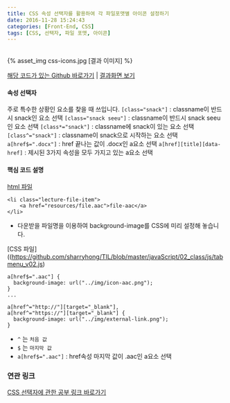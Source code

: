 ```yaml
---
title: CSS 속성 선택자를 활용하여 각 파일포맷별 아이콘 설정하기
date: 2016-11-28 15:24:43
categories: [Front-End, CSS]
tags: [CSS, 선택자, 파일 포맷, 아이콘]
---
```


<br>
{% asset_img css-icons.jpg [결과 이미지] %}

[해당 코드가 있는 Github 바로가기](https://github.com/sharryhong/TIL/blob/master/javaScript/02_class/js/tabmenu_v02.js) | [결과화면 보기](https://sharryhong.github.io/FDS/day06_css/02-css-file-format-type03.html)

#### 속성 선택자 
주로 특수한 상황인 요소를 찾을 때 쓰입니다. 
`[class="snack"]` : classname이 반드시 snack인 요소 선택
`[class="snack seeu"]` : classname이 반드시 snack seeu인 요소 선택 
`[class*="snack"]` : classname에 snack이 있는 요소 선택
`[class^="snack"]` : classname이 snack으로 시작하는 요소 선택  
`a[href$=".docx"]` : href 끝나는 값이 .docx인 a요소 선택
`a[href][title][data-href]` : 제시된 3가지 속성을 모두 가지고 있는 a요소 선택

#### 핵심 코드 설명

[html 파일](https://github.com/sharryhong/FDS/blob/master/day06_css/02-css-file-format-type03.html) 

```
<li class="lecture-file-item">
	<a href="resources/file.aac">file-aac</a>
</li>
```
- 다운받을 파일명을 이용하여 background-image를 CSS에 미리 설정해 놓습니다. 

[CSS 파일]((https://github.com/sharryhong/TIL/blob/master/javaScript/02_class/js/tabmenu_v02.js)
```
a[href$=".aac"] {
  background-image: url("../img/icon-aac.png");
}
...

a[href^="http://"][target="_blank"],
a[href^="https://"][target="_blank"] {
  background-image: url("../img/external-link.png");
}
```
- `^` 는 `처음 값`
- `$` 는 `마지막 값`
- `a[href$=".aac"]` : href속성 마지막 값이 .aac인 a요소 선택

### 연관 링크
[CSS 선택자에 관한 공부 링크 바로가기](https://github.com/sharryhong/FDS/tree/master/day06_css)
